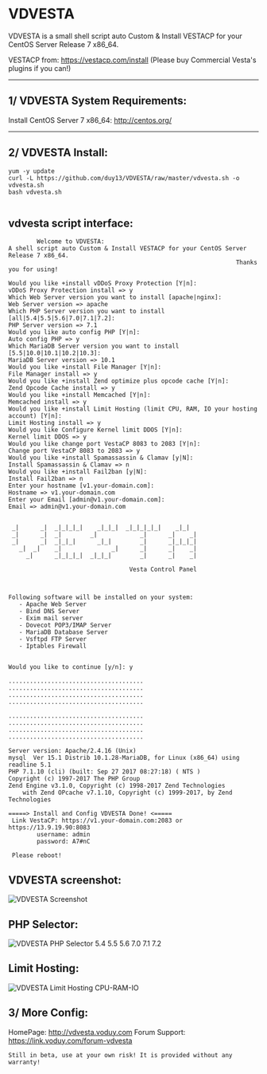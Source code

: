 VDVESTA
===================

VDVESTA is a small shell script auto Custom & Install VESTACP for your CentOS Server Release 7 x86_64.

VESTACP from: https://vestacp.com/install
(Please buy Commercial Vesta's plugins if you can!)

----------

1/ VDVESTA System Requirements:
-------------
Install CentOS Server 7 x86_64: http://centos.org/

----------


2/ VDVESTA Install:
-------------
```
yum -y update
curl -L https://github.com/duy13/VDVESTA/raw/master/vdvesta.sh -o vdvesta.sh
bash vdvesta.sh
 
```

vdvesta script interface:
-------------
```
        Welcome to VDVESTA:
A shell script auto Custom & Install VESTACP for your CentOS Server Release 7 x86_64.
                                                                Thanks you for using!

Would you like +install vDDoS Proxy Protection [Y|n]:
vDDoS Proxy Protection install => y
Which Web Server version you want to install [apache|nginx]:
Web Server version => apache
Which PHP Server version you want to install [all|5.4|5.5|5.6|7.0|7.1|7.2]:
PHP Server version => 7.1
Would you like auto config PHP [Y|n]:
Auto config PHP => y
Which MariaDB Server version you want to install [5.5|10.0|10.1|10.2|10.3]:
MariaDB Server version => 10.1
Would you like +install File Manager [Y|n]:
File Manager install => y
Would you like +install Zend optimize plus opcode cache [Y|n]:
Zend Opcode Cache install => y
Would you like +install Memcached [Y|n]:
Memcached install => y
Would you like +install Limit Hosting (limit CPU, RAM, IO your hosting account) [Y|n]:
Limit Hosting install => y
Would you like Configure Kernel limit DDOS [Y|n]:
Kernel limit DDOS => y
Would you like change port VestaCP 8083 to 2083 [Y|n]:
Change port VestaCP 8083 to 2083 => y
Would you like +install Spamassassin & Clamav [y|N]:
Install Spamassassin & Clamav => n
Would you like +install Fail2ban [y|N]:
Install Fail2ban => n
Enter your hostname [v1.your-domain.com]:
Hostname => v1.your-domain.com
Enter your Email [admin@v1.your-domain.com]:
Email => admin@v1.your-domain.com


 _|      _|  _|_|_|_|    _|_|_|  _|_|_|_|_|    _|_|
 _|      _|  _|        _|            _|      _|    _|
 _|      _|  _|_|_|      _|_|        _|      _|_|_|_|
   _|  _|    _|              _|      _|      _|    _|
     _|      _|_|_|_|  _|_|_|        _|      _|    _|

                                  Vesta Control Panel



Following software will be installed on your system:
   - Apache Web Server
   - Bind DNS Server
   - Exim mail server
   - Dovecot POP3/IMAP Server
   - MariaDB Database Server
   - Vsftpd FTP Server
   - Iptables Firewall


Would you like to continue [y/n]: y

......................................
......................................
......................................
......................................

......................................
......................................
......................................
......................................

Server version: Apache/2.4.16 (Unix)
mysql  Ver 15.1 Distrib 10.1.28-MariaDB, for Linux (x86_64) using readline 5.1
PHP 7.1.10 (cli) (built: Sep 27 2017 08:27:18) ( NTS )
Copyright (c) 1997-2017 The PHP Group
Zend Engine v3.1.0, Copyright (c) 1998-2017 Zend Technologies
    with Zend OPcache v7.1.10, Copyright (c) 1999-2017, by Zend Technologies

=====> Install and Config VDVESTA Done! <=====
 Link VestaCP: https://v1.your-domain.com:2083 or https://13.9.19.90:8083
        username: admin
        password: A7#nC

 Please reboot!

```

VDVESTA screenshot:
-------------
![VDVESTA Screenshot](https://lh4.googleusercontent.com/-nS-2ZADtcpM/WK0GalcZfiI/AAAAAAAABI0/NELyFr6k-iMQkVEOGKylP55ibSDliu2gQCLcB/s1600/VDVESTA.png "vdvesta screenshot 1")

PHP Selector:
-------------
![VDVESTA PHP Selector 5.4 5.5 5.6 7.0 7.1 7.2](https://lh4.googleusercontent.com/-YFjtfRtpJHY/Wcx4S2QDgYI/AAAAAAAABpE/8LjWA9JylbQMVZX46bnn4i23Qt8GIcF0ACLcBGAs/s1600/VDVESTA-PHP-Selector.png.png "vdvesta php selector screenshot 2")

Limit Hosting:
-------------
![VDVESTA Limit Hosting CPU-RAM-IO](https://lh4.googleusercontent.com/-Oi4bsdKcKfI/WYs502wI7TI/AAAAAAAABms/9At8G3STbmc3MNEuXe8kInlzFNb53vcWgCLcBGAs/s1600/VDVESTA-Limit-Hosting.png "vdvesta limit hosting screenshot 3")

3/ More Config:
---------------
HomePage: http://vdvesta.voduy.com
Forum Support: https://link.voduy.com/forum-vdvesta
```
Still in beta, use at your own risk! It is provided without any warranty!
```
